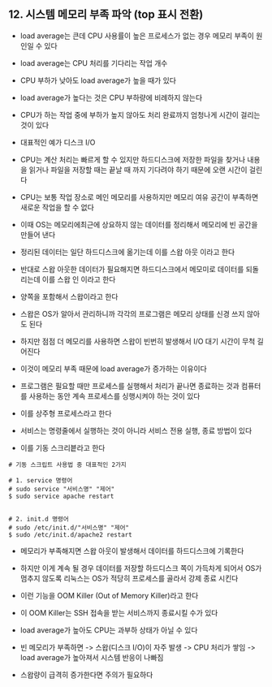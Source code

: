 
## 12. 시스템 메모리 부족 파악 (top 표시 전환)

- load average는 큰데 CPU 사용률이 높은 프로세스가 없는 경우 메모리 부족이 원인일 수 있다
- load average는 CPU 처리를 기다리는 작업 개수
- CPU 부하가 낮아도 load average가 높을 때가 있다
- load average가 높다는 것은 CPU 부하량에 비례하지 않는다


- CPU가 하는 작업 중에 부하가 높지 않아도 처리 완료까지 엄청나게 시간이 걸리는 것이 있다 
- 대표적인 예가 디스크 I/O
- CPU는 계산 처리는 빠르게 할 수 있지만 하드디스크에 저장한 파일을 찾거나 내용을 읽거나 파일을 저장할 때는 끝날 때 까지 기다려야 하기 때문에 오랜 시간이 걸린다


- CPU는 보통 작업 장소로 메인 메모리를 사용하지만 메모리 여유 공간이 부족하면 새로운 작업을 할 수 없다
- 이때 OS는 메모리에최근에 상요하지 않는 데이터를 정리해서 메모리에 빈 공간을 만들어 낸다 
- 정리된 데이터는 일단 하드디스크에 옮기는데 이를 스왑 아웃 이라고 한다 
- 반대로 스왑 아웃한 데이터가 필요해지면 하드디스크에서 메모미로 데이터를 되돌리는데 이를 스왑 인 이라고 한다 
- 양쪽을 포함해서 스왑이라고 한다 


- 스왑은 OS가 알아서 관리하니까 각각의 프로그램은 메모리 상태를 신경 쓰지 않아도 된다
- 하지만 점점 더 메모리를 사용하면 스왑이 빈번히 발생해서 I/O 대기 시간이 무척 길어진다
- 이것이 메모리 부족 때문에 load average가 증가하는 이유이다

- 프로그램은 필요할 때만 프로세스를 실행해서 처리가 끝나면 종료하는 것과 컴퓨터를 사용하는 동안 계속 프로세스를 싱행시켜야 하는 것이 있다
- 이를 상주형 프로세스라고 한다
- 서비스는 명령줄에서 실행하는 것이 아니라 서비스 전용 실행, 종료 방법이 있다
- 이를 기동 스크리븥라고 한다 

```
# 기동 스크립트 사용법 중 대표적인 2가지

# 1. service 명령어 
# sudo service "서비스명" "제어"
$ sudo service apache restart


# 2. init.d 명령어 
# sudo /etc/init.d/"서비스명" "제어"
$ sudo /etc/init.d/apache2 restart
```

- 메모리가 부족해지면 스왑 아웃이 발생해서 데이터를 하드디스크에 기록한다
- 하지만 이게 계속 될 경우 데이터를 저장할 하드디스크 쪽이 가득차게 되어서 OS가 멈추지 않도록 리눅스는 OS가 적당히 프로세스를 골라서 강제 종료 시킨다
- 이런 기능을 OOM Killer (Out of Memory Killer)라고 한다 
- 이 OOM Killer는 SSH 접속을 받는 서비스까지 종료시킬 수가 있다

- load average가 높아도 CPU는 과부하 상태가 아닐 수 있다
- 빈 메모리가 부족하면 -> 스왑(디스크 I/O)이 자주 발생 -> CPU 처리가 쌓임 -> load average가 높아져서 시스템 반응이 나빠짐
- 스왑량이 급격히 증가한다면 주의가 필요하다

